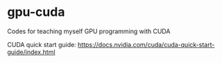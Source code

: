 # gpu-cuda
Codes for teaching myself GPU programming with CUDA

CUDA quick start guide: 
https://docs.nvidia.com/cuda/cuda-quick-start-guide/index.html
